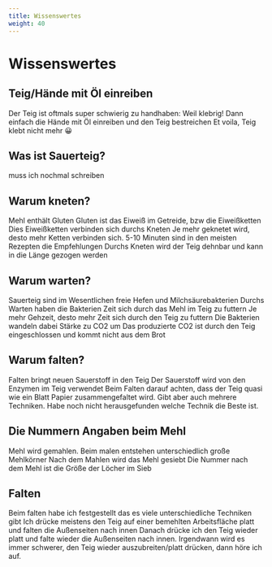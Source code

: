 ```yaml
---
title: Wissenswertes
weight: 40
---
```


# Wissenswertes

## Teig/Hände mit Öl einreiben

Der Teig ist oftmals super schwierig zu handhaben: Weil klebrig!
Dann einfach die Hände mit Öl einreiben und den Teig bestreichen
Et voila, Teig klebt nicht mehr 😀

## Was ist Sauerteig?

muss ich nochmal schreiben

## Warum kneten?

Mehl enthält Gluten
Gluten ist das Eiweiß im Getreide, bzw die Eiweißketten
Dies Eiweißketten verbinden sich durchs Kneten 
Je mehr geknetet wird, desto mehr Ketten verbinden sich. 
5-10 Minuten sind in den meisten Rezepten die Empfehlungen
Durchs Kneten wird der Teig dehnbar und kann in die Länge gezogen werden


## Warum warten?

Sauerteig sind im Wesentlichen freie Hefen und Milchsäurebakterien
Durchs Warten haben die Bakterien Zeit sich durch das Mehl im Teig zu futtern
Je mehr Gehzeit, desto mehr Zeit sich durch den Teig zu futtern
Die Bakterien wandeln dabei Stärke zu CO2 um
Das produzierte CO2 ist durch den Teig eingeschlossen und kommt nicht aus dem Brot


## Warum falten?
Falten bringt neuen Sauerstoff in den Teig
Der Sauerstoff wird von den Enzymen im Teig verwendet
Beim Falten darauf achten, dass der Teig quasi wie ein Blatt Papier zusammengefaltet wird. 
Gibt aber auch mehrere Techniken. Habe noch nicht herausgefunden welche Technik die Beste ist.


## Die Nummern Angaben beim Mehl
Mehl wird gemahlen. 
Beim malen entstehen unterschiedlich große Mehlkörner
Nach dem Mahlen wird das Mehl gesiebt
Die Nummer nach dem Mehl ist die Größe der Löcher im Sieb


## Falten
Beim falten habe ich festgestellt das es viele unterschiedliche Techniken gibt
Ich drücke meistens den Teig auf einer bemehlten Arbeitsfläche platt und falten die Außenseiten nach innen
Danach drücke ich den Teig wieder platt und falte wieder die Außenseiten nach innen. 
Irgendwann wird es immer schwerer, den Teig wieder auszubreiten/platt drücken, dann höre ich auf.
